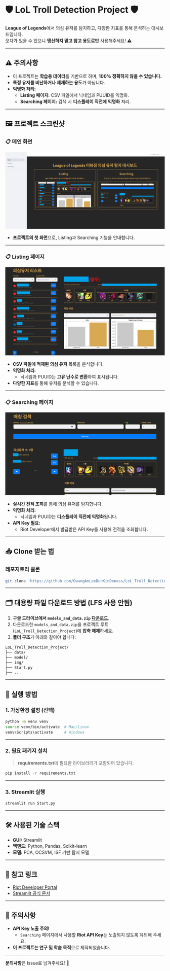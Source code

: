# 🛡️ LoL Troll Detection Project 🛡️
**League of Legends**에서 의심 유저를 탐지하고, 다양한 지표를 통해 분석하는 대시보드입니다.  
오차가 있을 수 있으니 **맹신하지 말고 참고 용도로만** 사용해주세요! ⚠️

---

## ⚠️ **주의사항**
- 이 프로젝트는 **학습용 데이터**를 기반으로 하며, **100% 정확하지 않을 수 있습니다.**  
- **특정 유저를 비난하거나 제재하는 용도**가 아닙니다.  
- **익명화 처리:**  
  - **Listing 페이지:** CSV 파일에서 닉네임과 PUUID를 익명화.  
  - **Searching 페이지:** 검색 시 **디스플레이 직전에 익명화** 처리.  

---

## 🖼️ **프로젝트 스크린샷**

### 📋 **메인 화면**
![Main](./img/screenshot/title.png)
- **프로젝트의 첫 화면**으로, Listing과 Searching 기능을 안내합니다.

---

### 📋 **Listing 페이지**
![Listing](./img/screenshot/list.png)
- **CSV 파일에 적재된 의심 유저** 목록을 분석합니다.  
- **익명화 처리:**  
  - 닉네임과 PUUID는 **고유 난수로 변환**하여 표시됩니다.  
- **다양한 지표**를 통해 유저를 분석할 수 있습니다.

---

### 📋 **Searching 페이지**
![Searching](./img/screenshot/search.png)
- **실시간 전적 조회**를 통해 의심 유저를 탐지합니다.  
- **익명화 처리:**  
  - 닉네임과 PUUID는 **디스플레이 직전에 익명화**됩니다.  
- **API Key 필요:**  
  - Riot Developer에서 발급받은 API Key를 사용해 전적을 조회합니다.  

---

## 📥 **Clone 받는 법**

### **레포지토리 클론**
```bash
git clone 'https://github.com/GwangAnLeeDunKinDonass/LoL_Troll_Detection_Project.git'
```

---

## 🗂️ **대용량 파일 다운로드 방법 (LFS 사용 안됨)**

1. **구글 드라이브에서 `models_and_data.zip` [다운로드](https://drive.google.com/file/d/1IU8jBlGDMmaouHl26G3ufmls0_UqVvpz/view?usp=sharing)**.  
2. 다운로드한 `models_and_data.zip`을 프로젝트 루트 (`LoL_Troll_Detection_Project`)에 **압축 해제**하세요.  
3. **폴더 구조**가 아래와 같아야 합니다:

```
LoL_Troll_Detection_Project/
├── data/
├── model/
├── img/
├── Start.py
├── ...
```

---

## 🚀 **실행 방법**

### 1. **가상환경 설정 (선택)**
```bash
python -m venv venv
source venv/bin/activate  # Mac/Linux
venv\Scripts\activate     # Windows
```

---

### 2. **필요 패키지 설치**
> **requirements.txt**에 필요한 라이브러리가 포함되어 있습니다.

```bash
pip install -r requirements.txt
```

---

### 3. **Streamlit 실행**
```bash
streamlit run Start.py
```

---

## 🛠️ **사용된 기술 스택**
- **GUI:** Streamlit  
- **백엔드:** Python, Pandas, Scikit-learn  
- **모델:** PCA, OCSVM, ISF 기반 탐지 모델  

---

## 🔗 **참고 링크**
- [Riot Developer Portal](https://developer.riotgames.com/)
- [Streamlit 공식 문서](https://docs.streamlit.io/)

---

## 📌 **주의사항**
- **API Key 노출 주의!**  
  - `Searching` 페이지에서 사용할 **Riot API Key**는 노출되지 않도록 유의해 주세요.
- **이 프로젝트는 연구 및 학습 목적**으로 제작되었습니다.  

---

**문의사항**은 Issue로 남겨주세요! 🙌
